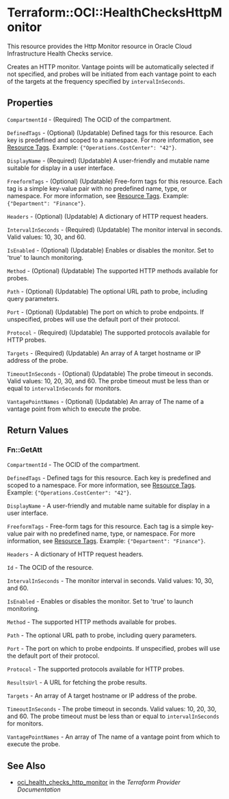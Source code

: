 # Terraform::OCI::HealthChecksHttpMonitor

This resource provides the Http Monitor resource in Oracle Cloud Infrastructure Health Checks service.

Creates an HTTP monitor. Vantage points will be automatically selected if not specified,
and probes will be initiated from each vantage point to each of the targets at the frequency
specified by `intervalInSeconds`.

## Properties

`CompartmentId` - (Required) The OCID of the compartment.

`DefinedTags` - (Optional) (Updatable) Defined tags for this resource. Each key is predefined and scoped to a namespace. For more information, see [Resource Tags](https://docs.cloud.oracle.com/iaas/Content/General/Concepts/resourcetags.htm). Example: `{"Operations.CostCenter": "42"}`.

`DisplayName` - (Required) (Updatable) A user-friendly and mutable name suitable for display in a user interface.

`FreeformTags` - (Optional) (Updatable) Free-form tags for this resource. Each tag is a simple key-value pair with no predefined name, type, or namespace.  For more information, see [Resource Tags](https://docs.cloud.oracle.com/iaas/Content/General/Concepts/resourcetags.htm). Example: `{"Department": "Finance"}`.

`Headers` - (Optional) (Updatable) A dictionary of HTTP request headers.

`IntervalInSeconds` - (Required) (Updatable) The monitor interval in seconds. Valid values: 10, 30, and 60.

`IsEnabled` - (Optional) (Updatable) Enables or disables the monitor. Set to 'true' to launch monitoring.

`Method` - (Optional) (Updatable) The supported HTTP methods available for probes.

`Path` - (Optional) (Updatable) The optional URL path to probe, including query parameters.

`Port` - (Optional) (Updatable) The port on which to probe endpoints. If unspecified, probes will use the default port of their protocol.

`Protocol` - (Required) (Updatable) The supported protocols available for HTTP probes.

`Targets` - (Required) (Updatable) An array of A target hostname or IP address of the probe.

`TimeoutInSeconds` - (Optional) (Updatable) The probe timeout in seconds. Valid values: 10, 20, 30, and 60. The probe timeout must be less than or equal to `intervalInSeconds` for monitors.

`VantagePointNames` - (Optional) (Updatable) An array of The name of a vantage point from which to execute the probe.


## Return Values

### Fn::GetAtt

`CompartmentId` - The OCID of the compartment.

`DefinedTags` - Defined tags for this resource. Each key is predefined and scoped to a namespace. For more information, see [Resource Tags](https://docs.cloud.oracle.com/iaas/Content/General/Concepts/resourcetags.htm). Example: `{"Operations.CostCenter": "42"}`.

`DisplayName` - A user-friendly and mutable name suitable for display in a user interface.

`FreeformTags` - Free-form tags for this resource. Each tag is a simple key-value pair with no predefined name, type, or namespace.  For more information, see [Resource Tags](https://docs.cloud.oracle.com/iaas/Content/General/Concepts/resourcetags.htm). Example: `{"Department": "Finance"}`.

`Headers` - A dictionary of HTTP request headers.

`Id` - The OCID of the resource.

`IntervalInSeconds` - The monitor interval in seconds. Valid values: 10, 30, and 60.

`IsEnabled` - Enables or disables the monitor. Set to 'true' to launch monitoring.

`Method` - The supported HTTP methods available for probes.

`Path` - The optional URL path to probe, including query parameters.

`Port` - The port on which to probe endpoints. If unspecified, probes will use the default port of their protocol.

`Protocol` - The supported protocols available for HTTP probes.

`ResultsUrl` - A URL for fetching the probe results.

`Targets` - An array of A target hostname or IP address of the probe.

`TimeoutInSeconds` - The probe timeout in seconds. Valid values: 10, 20, 30, and 60. The probe timeout must be less than or equal to `intervalInSeconds` for monitors.

`VantagePointNames` - An array of The name of a vantage point from which to execute the probe.

## See Also

* [oci_health_checks_http_monitor](https://www.terraform.io/docs/providers/oci/r/health_checks_http_monitor.html) in the _Terraform Provider Documentation_